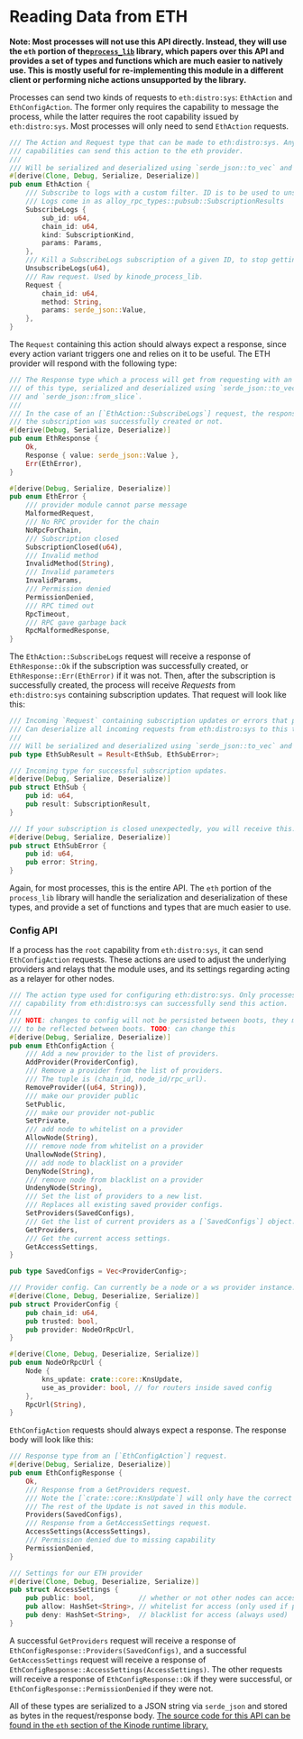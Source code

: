 # Reading Data from ETH

**Note: Most processes will not use this API directly. Instead, they will use the `eth` portion of the[`process_lib`](../process_stdlib/overview.md) library, which papers over this API and provides a set of types and functions which are much easier to natively use. This is mostly useful for re-implementing this module in a different client or performing niche actions unsupported by the library.**

Processes can send two kinds of requests to `eth:distro:sys`: `EthAction` and `EthConfigAction`. The former only requires the capability to message the process, while the latter requires the root capability issued by `eth:distro:sys`. Most processes will only need to send `EthAction` requests.

```rust
/// The Action and Request type that can be made to eth:distro:sys. Any process with messaging
/// capabilities can send this action to the eth provider.
///
/// Will be serialized and deserialized using `serde_json::to_vec` and `serde_json::from_slice`.
#[derive(Clone, Debug, Serialize, Deserialize)]
pub enum EthAction {
    /// Subscribe to logs with a custom filter. ID is to be used to unsubscribe.
    /// Logs come in as alloy_rpc_types::pubsub::SubscriptionResults
    SubscribeLogs {
        sub_id: u64,
        chain_id: u64,
        kind: SubscriptionKind,
        params: Params,
    },
    /// Kill a SubscribeLogs subscription of a given ID, to stop getting updates.
    UnsubscribeLogs(u64),
    /// Raw request. Used by kinode_process_lib.
    Request {
        chain_id: u64,
        method: String,
        params: serde_json::Value,
    },
}
```

The `Request` containing this action should always expect a response, since every action variant triggers one and relies on it to be useful. The ETH provider will respond with the following type:

```rust
/// The Response type which a process will get from requesting with an [`EthAction`] will be
/// of this type, serialized and deserialized using `serde_json::to_vec`
/// and `serde_json::from_slice`.
///
/// In the case of an [`EthAction::SubscribeLogs`] request, the response will indicate if
/// the subscription was successfully created or not.
#[derive(Debug, Serialize, Deserialize)]
pub enum EthResponse {
    Ok,
    Response { value: serde_json::Value },
    Err(EthError),
}

#[derive(Debug, Serialize, Deserialize)]
pub enum EthError {
    /// provider module cannot parse message
    MalformedRequest,
    /// No RPC provider for the chain
    NoRpcForChain,
    /// Subscription closed
    SubscriptionClosed(u64),
    /// Invalid method
    InvalidMethod(String),
    /// Invalid parameters
    InvalidParams,
    /// Permission denied
    PermissionDenied,
    /// RPC timed out
    RpcTimeout,
    /// RPC gave garbage back
    RpcMalformedResponse,
}
```

The `EthAction::SubscribeLogs` request will receive a response of `EthResponse::Ok` if the subscription was successfully created, or `EthResponse::Err(EthError)` if it was not. Then, after the subscription is successfully created, the process will receive *Requests* from `eth:distro:sys` containing subscription updates. That request will look like this:

```rust
/// Incoming `Request` containing subscription updates or errors that processes will receive.
/// Can deserialize all incoming requests from eth:distro:sys to this type.
///
/// Will be serialized and deserialized using `serde_json::to_vec` and `serde_json::from_slice`.
pub type EthSubResult = Result<EthSub, EthSubError>;

/// Incoming type for successful subscription updates.
#[derive(Debug, Serialize, Deserialize)]
pub struct EthSub {
    pub id: u64,
    pub result: SubscriptionResult,
}

/// If your subscription is closed unexpectedly, you will receive this.
#[derive(Debug, Serialize, Deserialize)]
pub struct EthSubError {
    pub id: u64,
    pub error: String,
}
```

Again, for most processes, this is the entire API. The `eth` portion of the `process_lib` library will handle the serialization and deserialization of these types, and provide a set of functions and types that are much easier to use.

### Config API

If a process has the `root` capability from `eth:distro:sys`, it can send `EthConfigAction` requests. These actions are used to adjust the underlying providers and relays that the module uses, and its settings regarding acting as a relayer for other nodes.

```rust
/// The action type used for configuring eth:distro:sys. Only processes which have the "root"
/// capability from eth:distro:sys can successfully send this action.
///
/// NOTE: changes to config will not be persisted between boots, they must be saved in .env
/// to be reflected between boots. TODO: can change this
#[derive(Debug, Serialize, Deserialize)]
pub enum EthConfigAction {
    /// Add a new provider to the list of providers.
    AddProvider(ProviderConfig),
    /// Remove a provider from the list of providers.
    /// The tuple is (chain_id, node_id/rpc_url).
    RemoveProvider((u64, String)),
    /// make our provider public
    SetPublic,
    /// make our provider not-public
    SetPrivate,
    /// add node to whitelist on a provider
    AllowNode(String),
    /// remove node from whitelist on a provider
    UnallowNode(String),
    /// add node to blacklist on a provider
    DenyNode(String),
    /// remove node from blacklist on a provider
    UndenyNode(String),
    /// Set the list of providers to a new list.
    /// Replaces all existing saved provider configs.
    SetProviders(SavedConfigs),
    /// Get the list of current providers as a [`SavedConfigs`] object.
    GetProviders,
    /// Get the current access settings.
    GetAccessSettings,
}

pub type SavedConfigs = Vec<ProviderConfig>;

/// Provider config. Can currently be a node or a ws provider instance.
#[derive(Clone, Debug, Deserialize, Serialize)]
pub struct ProviderConfig {
    pub chain_id: u64,
    pub trusted: bool,
    pub provider: NodeOrRpcUrl,
}

#[derive(Clone, Debug, Deserialize, Serialize)]
pub enum NodeOrRpcUrl {
    Node {
        kns_update: crate::core::KnsUpdate,
        use_as_provider: bool, // for routers inside saved config
    },
    RpcUrl(String),
}
```

`EthConfigAction` requests should always expect a response. The response body will look like this:
```rust
/// Response type from an [`EthConfigAction`] request.
#[derive(Debug, Serialize, Deserialize)]
pub enum EthConfigResponse {
    Ok,
    /// Response from a GetProviders request.
    /// Note the [`crate::core::KnsUpdate`] will only have the correct `name` field.
    /// The rest of the Update is not saved in this module.
    Providers(SavedConfigs),
    /// Response from a GetAccessSettings request.
    AccessSettings(AccessSettings),
    /// Permission denied due to missing capability
    PermissionDenied,
}

/// Settings for our ETH provider
#[derive(Clone, Debug, Deserialize, Serialize)]
pub struct AccessSettings {
    pub public: bool,           // whether or not other nodes can access through us
    pub allow: HashSet<String>, // whitelist for access (only used if public == false)
    pub deny: HashSet<String>,  // blacklist for access (always used)
}
```

A successful `GetProviders` request will receive a response of `EthConfigResponse::Providers(SavedConfigs)`, and a successful `GetAccessSettings` request will receive a response of `EthConfigResponse::AccessSettings(AccessSettings)`. The other requests will receive a response of `EthConfigResponse::Ok` if they were successful, or `EthConfigResponse::PermissionDenied` if they were not.

All of these types are serialized to a JSON string via `serde_json` and stored as bytes in the request/response body. [The source code for this API can be found in the `eth` section of the Kinode runtime library.](https://github.com/kinode-dao/kinode/blob/main/lib/src/eth.rs)